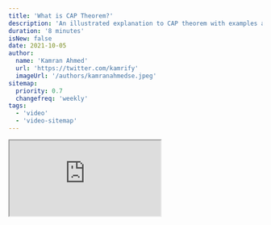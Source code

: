 ```yaml
---
title: 'What is CAP Theorem?'
description: 'An illustrated explanation to CAP theorem with examples and proof.'
duration: '8 minutes'
isNew: false
date: 2021-10-05
author:
  name: 'Kamran Ahmed'
  url: 'https://twitter.com/kamrify'
  imageUrl: '/authors/kamranahmedse.jpeg'
sitemap:
  priority: 0.7
  changefreq: 'weekly'
tags:
  - 'video'
  - 'video-sitemap'
---
```


<iframe class="w-full aspect-video mb-5" src="https://www.youtube.com/embed/_RbsFXWRZ10" title="What is CAP Theorem?"></iframe>
